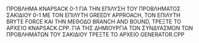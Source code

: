 ΠΡΟΒΛΗΜΑ KNAPSACK 0-1
ΓΙΑ ΤΗΝ ΕΠΙΛΥΣΗ ΤΟΥ ΠΡΟΒΛΗΜΑΤΟΣ ΣΑΚΙΔΙΟΥ 0-1 ΜΕ ΤΟΝ ΕΠΙΛΥΤΗ GREEDY APPROACH, ΤΟΝ ΕΠΙΛΥΤΗ BRYTE FORCE ΚΑΙ ΤΗΝ ΜΕΘΟΔΟ BRANCH AND BOUND, ΤΡΕΞΤΕ ΤΟ ΑΡΧΕΊΟ KNAPSACK.CPP.
ΓΙΑ ΤΗΣ ΔΗΜΙΟΥΡΓΙΑ ΤΩΝ ΣΥΝΔΥΑΣΜΩΝ ΤΩΝ ΠΡΟΒΛΗΜΑΤΩΝ ΤΟΥ ΣΑΚΙΔΙΟΥ ΤΡΕΞΤΕ ΤΟ ΑΡΧΕΙΟ GENERATOR.CPP 